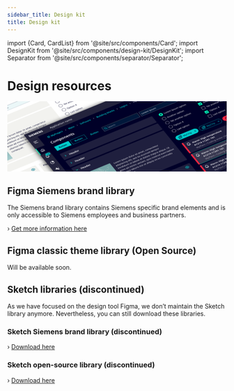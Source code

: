 ```yaml
---
sidebar_title: Design kit
title: Design kit
---
```


import {Card, CardList} from '@site/src/components/Card';
import DesignKit from '@site/src/components/design-kit/DesignKit';
import Separator from '@site/src/components/separator/Separator';

# Design resources

![design kit](./image.png)

## Figma Siemens brand library

The Siemens brand library contains Siemens specific brand elements and is only accessible to Siemens employees and business partners.

› [Get more information here](https://siemens-ix.code.siemens.io/ix-brand-theme/)

## Figma classic theme library (Open Source)
Will be available soon.

## Sketch libraries (discontinued)
As we have focused on the design tool Figma, we don’t maintain the Sketch library anymore. Nevertheless, you can still download these libraries.

### Sketch Siemens brand library (discontinued)

› [Download here](https://siemens-ix.code.siemens.io/ix-brand-theme/sketch.zip)

### Sketch open-source library (discontinued)

› [Download here](/files/sketch.zip)
